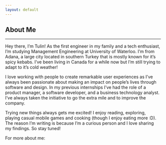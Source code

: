 ```yaml
---
layout: default
---
```


## About Me

* * *

Hey there, I’m Tulin! As the first engineer in my family and a tech enthusiast, I’m studying Management Engineering at University of Waterloo. I’m from Adana, a large city located in southern Turkey that is mostly known for it’s spicy kebabs. I’ve been living in Canada for a while now but I’m still trying to adapt to it’s cold weather!


I love working with people to create remarkable user experiences as I’ve always been passionate about making an impact on people’s lives through software and design. In my previous internships I’ve had the role of a product manager, a software developer, and a business technology analyst. I’ve always taken the initiative to go the extra mile and to improve the company.


Trying new things always gets me excited! I enjoy reading, exploring, playing casual mobile games and cooking (though I enjoy eating more :D). The reason I’m writing is because I’m a curious person and I love sharing my findings. So stay tuned!

For more about me:

<a href="mailto:tulinakdogan@hotmail.com"><i title="Email" class="fa fa-envelope" style="font-size:30px;"></i></a> &nbsp;
<a href="https://linkedin.com/in/tulinakdogan" ><i title="LinkedIn" class="fa fa-linkedin-square" style="font-size:30px;"></i></a> &nbsp;
<a href="https://github.com/tulinn"><i title="Github" class="fa fa-github" style="font-size:30px;"></i></a> &nbsp;
<a href="#"><i title="Resume" class="fa fa-file-text" style="font-size:25px;"></i></a> &nbsp;




